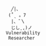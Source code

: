 
               ╱|、
              (˚ˎ 。7  
               |、˜〵          
               じしˍ,)ノ
             Vulnerability
              Researcher
              

